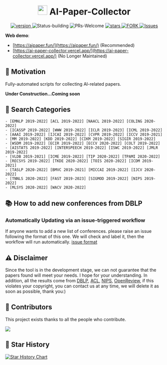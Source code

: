 <p align="center">
<h1 align="center"> <img src="./pics/icon/ai.png" width="30" /> AI-Paper-Collector</h1>
</p>
<p align="center">
  	<a href="https://img.shields.io/badge/version-v1.1.2-blue">
      <img alt="version" src="https://img.shields.io/badge/version-v1.1.2-blue?color=FF8000?color=009922" />
    </a>
  <a >
       <img alt="Status-building" src="https://img.shields.io/badge/Status-building-blue" />
  	</a>
  <a >
       <img alt="PRs-Welcome" src="https://img.shields.io/badge/PRs-Welcome-red" />
  	</a>
   	<a href="https://github.com/MLNLP-World/AI-Paper-collector/stargazers">
       <img alt="stars" src="https://img.shields.io/github/stars/MLNLP-World/AI-Paper-collector" />
  	</a>
  	<a href="https://github.com/MLNLP-World/AI-Paper-collector/network/members">
       <img alt="FORK" src="https://img.shields.io/github/forks/MLNLP-World/AI-Paper-collector?color=FF8000" />
  	</a>
    <a href="https://github.com/MLNLP-World/AI-Paper-collector/issues">
      <img alt="Issues" src="https://img.shields.io/github/issues/MLNLP-World/AI-Paper-collector?color=0088ff"/>
    </a>
    <br />
</p>

**Web demo**: 
- [https://aipaper.fun/](https://aipaper.fun/) (Recommended)
- [https://ai-paper-collector.vercel.app/](https://ai-paper-collector.vercel.app/) (No Longer Maintained)



## :jack_o_lantern: Motivation

Fully-automated scripts for collecting AI-related papers.

**Under Construction...Coming soon**


## :open_book: Search Categories

<!-- confs-list-start -->

```text
- [EMNLP 2019-2022] [ACL 2019-2022] [NAACL 2019-2022] [COLING 2020-2022] 
- [ICASSP 2019-2022] [WWW 2019-2022] [ICLR 2019-2023] [ICML 2019-2022] 
- [AAAI 2019-2022] [IJCAI 2019-2022] [CVPR 2019-2022] [ICCV 2019-2021] 
- [MM 2019-2022] [KDD 2019-2022] [CIKM 2019-2022] [SIGIR 2019-2022] 
- [WSDM 2019-2022] [ECIR 2019-2022] [ECCV 2020-2022] [COLT 2019-2022] 
- [AISTATS 2019-2022] [INTERSPEECH 2019-2022] [ISWC 2019-2022] [JMLR 2019-2022] 
- [VLDB 2019-2021] [ICME 2019-2022] [TIP 2020-2022] [TPAMI 2020-2022] 
- [RECSYS 2019-2022] [TKDE 2020-2022] [TOIS 2020-2022] [ICDM 2019-2021] 
- [TASLP 2020-2022] [BMVC 2019-2021] [MICCAI 2019-2022] [IJCV 2020-2022] 
- [TNNLS 2020-2022] [FAST 2019-2023] [SIGMOD 2019-2022] [NIPS 2019-2022] 
- [MLSYS 2020-2022] [WACV 2020-2022] 
```


<!-- confs-list-end -->



## :books: How to add new conferences from DBLP

### Automatically Updating via an issue-triggered workflow

If anyone wants to add a new list of conferences. please raise an issue following the format of this one.
We will check and label it, then the workflow will run automatically.
[issue format](https://github.com/MLNLP-World/AI-Paper-Collector/issues/10)


## :warning: Disclaimer

Since the tool is in the development stage, we can not guarantee that the papers found will meet your needs. I hope for your understanding. In addition, all the results come from [DBLP](https://dblp.org/), [ACL](https://aclanthology.org/), [NIPS](https://papers.nips.cc/), [OpenReview](https://openreview.net/), if this violates your copyright, you can contact us at any time, we will delete it as soon as possible, thank you:)


## :cherry_blossom: Contributors
This project exists thanks to all the people who contribute.

 <a href="https://github.com/MLNLP-World/AI-Paper-Collector/graphs/contributors">
  <img src="https://contrib.rocks/image?repo=MLNLP-World/AI-Paper-Collector" />
 </a>

## :star2: Star History
[![Star History Chart](https://api.star-history.com/svg?repos=MLNLP-World/AI-Paper-Collector&type=Date)](https://star-history.com/#MLNLP-World/AI-Paper-Collector&Date)
